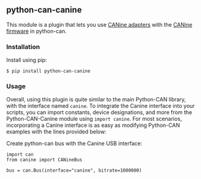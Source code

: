 ## python-can-canine



This module is a plugin that lets you use [CANine adapters](https://tinymovr.com/products/can-bus-adapter) with the [CANine firmware](https://github.com/tinymovr/CANine) in python-can.


### Installation

Install using pip:

    $ pip install python-can-canine


### Usage

Overall, using this plugin is quite similar to the main Python-CAN library, with the interface named `canine`. To integrate the Canine interface into your scripts, you can import constants, device designations, and more from the Python-CAN-Canine module using `import canine`. For most scenarios, incorporating a Canine interface is as easy as modifying Python-CAN examples with the lines provided below:

Create python-can bus with the Canine USB interface:

    import can
    from canine import CANineBus

    bus = can.Bus(interface="canine", bitrate=1000000)
